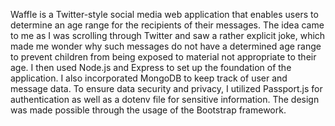 Waffle is a Twitter-style social media web application that enables users to determine an age range for the recipients of their messages. The idea came to me as I was scrolling through Twitter and saw a rather explicit joke, which made me wonder why such messages do not have a determined age range to prevent children from being exposed to material not appropriate to their age. I then used Node.js and Express to set up the foundation of the application. I also incorporated MongoDB to keep track of user and message data. To ensure data security and privacy, I utilized Passport.js for authentication as well as a dotenv file for sensitive information. The design was made possible through the usage of the Bootstrap framework. 

